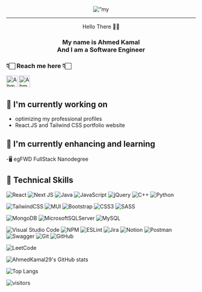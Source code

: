 <p align="center">
<img src="https://user-images.githubusercontent.com/53512084/196909369-4d71c4bd-5949-4f7d-a228-5db72ac61130.gif" alt=”my banner”>
</p>
<hr>
<p align="center">Hello There 👋🏻</p>
<h3 align="center">My name is Ahmed Kamal <br> And I am a Software Engineer </h3>

### 👇🏻 Reach me here 👇🏻

<a href="https://www.linkedin.com/in/ahmed-kamal-59815013b/"><img align="left" src="https://user-images.githubusercontent.com/53512084/196910063-07e1b757-35d5-42e3-be81-5bbcef2f32ee.png" alt="Ahmed Kamal | LinkedIn" width="30px"/></a>
<a href="https://www.instagram.com/ahmed_kamal_29/"><img align="left" src="https://user-images.githubusercontent.com/53512084/196917205-a4c8e31a-1ed1-4bb9-9760-ad0eed299885.png" alt="Ahmed Kamal | Instagram" width="30px"/></a>
<br>
<br>

## 🔭 I'm currently working on

- optimizing my professional profiles
- React.JS and Tailwind CSS portfolio website

## 🌱 I'm currently enhancing and learning
-🖥 egFWD FullStack Nanodegree

## 💼 Technical Skills
![React](https://img.shields.io/badge/react-%2320232a.svg?style=for-the-badge&logo=react&logoColor=%2361DAFB)
![Next JS](https://img.shields.io/badge/Next-black?style=for-the-badge&logo=next.js&logoColor=white)
![Java](https://img.shields.io/badge/java-%23ED8B00.svg?style=for-the-badge&logo=java&logoColor=white)
![JavaScript](https://img.shields.io/badge/javascript-%23323330.svg?style=for-the-badge&logo=javascript&logoColor=%23F7DF1E)
![jQuery](https://img.shields.io/badge/jquery-%230769AD.svg?style=for-the-badge&logo=jquery&logoColor=white)
![C++](https://img.shields.io/badge/c++-%2300599C.svg?style=for-the-badge&logo=c%2B%2B&logoColor=white)
![Python](https://img.shields.io/badge/python-3670A0?style=for-the-badge&logo=python&logoColor=ffdd54)

![TailwindCSS](https://img.shields.io/badge/tailwindcss-%2338B2AC.svg?style=for-the-badge&logo=tailwind-css&logoColor=white)
![MUI](https://img.shields.io/badge/MUI-%230081CB.svg?style=for-the-badge&logo=mui&logoColor=white)
![Bootstrap](https://img.shields.io/badge/bootstrap-%23563D7C.svg?style=for-the-badge&logo=bootstrap&logoColor=white)
![CSS3](https://img.shields.io/badge/css3-%231572B6.svg?style=for-the-badge&logo=css3&logoColor=white)
![SASS](https://img.shields.io/badge/SASS-hotpink.svg?style=for-the-badge&logo=SASS&logoColor=white)

![MongoDB](https://img.shields.io/badge/MongoDB-%234ea94b.svg?style=for-the-badge&logo=mongodb&logoColor=white)
![MicrosoftSQLServer](https://img.shields.io/badge/Microsoft%20SQL%20Sever-CC2927?style=for-the-badge&logo=microsoft%20sql%20server&logoColor=white)
![MySQL](https://img.shields.io/badge/mysql-%2300f.svg?style=for-the-badge&logo=mysql&logoColor=white)

![Visual Studio Code](https://img.shields.io/badge/Visual%20Studio%20Code-0078d7.svg?style=for-the-badge&logo=visual-studio-code&logoColor=white)
![NPM](https://img.shields.io/badge/NPM-%23000000.svg?style=for-the-badge&logo=npm&logoColor=white)
![ESLint](https://img.shields.io/badge/ESLint-4B3263?style=for-the-badge&logo=eslint&logoColor=white)
![Jira](https://img.shields.io/badge/jira-%230A0FFF.svg?style=for-the-badge&logo=jira&logoColor=white)
![Notion](https://img.shields.io/badge/Notion-%23000000.svg?style=for-the-badge&logo=notion&logoColor=white)
![Postman](https://img.shields.io/badge/Postman-FF6C37?style=for-the-badge&logo=postman&logoColor=white)
![Swagger](https://img.shields.io/badge/-Swagger-%23Clojure?style=for-the-badge&logo=swagger&logoColor=white)
![Git](https://img.shields.io/badge/git-%23F05033.svg?style=for-the-badge&logo=git&logoColor=white)
![GitHub](https://img.shields.io/badge/github-%23121011.svg?style=for-the-badge&logo=github&logoColor=white)

![LeetCode](https://img.shields.io/badge/LeetCode-000000?style=for-the-badge&logo=LeetCode&logoColor=#d16c06)

![AhmedKamal29's GitHub stats](https://github-readme-stats.vercel.app/api?username=AhmedKamal29&show_icons=true&theme=dracula)

![Top Langs](https://github-readme-stats.vercel.app/api/top-langs/?username=AhmedKamal29&layout=compact&theme=dracula)

![visitors](https://visitor-badge.glitch.me/badge?page_id=AhmedKamal29&left_color=black&right_color=blue)
 
<!--



